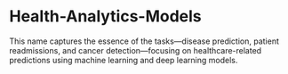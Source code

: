 # Health-Analytics-Models
This name captures the essence of the tasks—disease prediction, patient readmissions, and cancer detection—focusing on healthcare-related predictions using machine learning and deep learning models.
